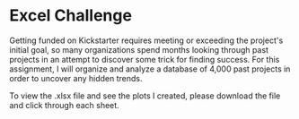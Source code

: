 # Excel Challenge

Getting funded on Kickstarter requires meeting or exceeding the project's initial goal, so many organizations spend months looking through past projects in an attempt to discover some trick for finding success. For this assignment, I will organize and analyze a database of 4,000 past projects in order to uncover any hidden trends.

To view the .xlsx file and see the plots I created, please download the file and click through each sheet. 
